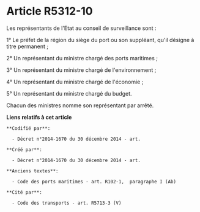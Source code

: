 # Article R5312-10

Les représentants de l'Etat au conseil de surveillance sont :

1° Le préfet de la région du siège du port ou son suppléant, qu'il désigne à titre permanent ;

2° Un représentant du ministre chargé des ports maritimes ;

3° Un représentant du ministre chargé de l'environnement ;

4° Un représentant du ministre chargé de l'économie ;

5° Un représentant du ministre chargé du budget.

Chacun des ministres nomme son représentant par arrêté.

**Liens relatifs à cet article**

	**Codifié par**:

	  - Décret n°2014-1670 du 30 décembre 2014 - art.

	**Créé par**:

	  - Décret n°2014-1670 du 30 décembre 2014 - art.

	**Anciens textes**:

	  - Code des ports maritimes - art. R102-1,  paragraphe I (Ab)

	**Cité par**:

	  - Code des transports - art. R5713-3 (V)
